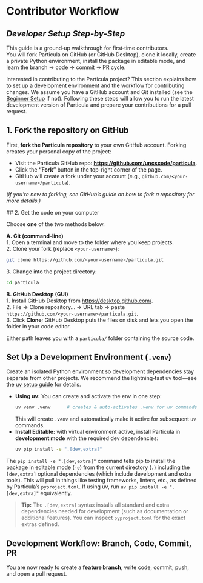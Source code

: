 # Contributor Workflow

*Developer Setup Step‑by‑Step*
---

This guide is a ground‑up walkthrough for first‑time contributors.  
You will fork Particula on GitHub (or GitHub Desktop), clone it locally,
create a private Python environment, install the package in editable
mode, and learn the branch → code → commit → PR cycle.

Interested in contributing to the Particula project? This section explains how to set up a development environment and the workflow for contributing changes. We assume you have a GitHub account and Git installed (see the [Beginner Setup](New_to_Python.md) if not). Following these steps will allow you to run the latest development version of Particula and prepare your contributions for a pull request.

## 1. Fork the repository on GitHub

First, **fork the Particula repository** to your own GitHub account. Forking creates your personal copy of the project:

- Visit the Particula GitHub repo: **<https://github.com/uncscode/particula>**.  
- Click the **“Fork”** button in the top-right corner of the page.  
- GitHub will create a fork under your account (e.g., `github.com/<your-username>/particula`).

*(If you’re new to forking, see GitHub’s guide on how to fork a repository for more details.)*

## 2. Get the code on your computer

Choose **one** of the two methods below.

**A. Git (command‑line)**  
1. Open a terminal and move to the folder where you keep projects.  
2. Clone your fork (replace `<your-username>`):  
   ```bash
   git clone https://github.com/<your-username>/particula.git
   ```  
3. Change into the project directory:  
   ```bash
   cd particula
   ```

**B. GitHub Desktop (GUI)**  
1. Install GitHub Desktop from <https://desktop.github.com/>.  
2. File → Clone repository… → URL tab → paste  
   `https://github.com/<your-username>/particula.git`.  
3. Click **Clone**; GitHub Desktop puts the files on disk and lets you open the
   folder in your code editor.

Either path leaves you with a `particula/` folder containing the source code.

## Set Up a Development Environment (`.venv`)

Create an isolated Python environment so development dependencies stay separate from other projects.
We recommend the lightning‑fast uv tool—see the [uv setup guide](../Examples/Setup_Particula/Details/Setup_UV.md) for details.

- **Using uv:** You can create and activate the env in one step:  
   ```bash
   uv venv .venv      # creates & auto‑activates .venv for uv commands
   ```  
   This will create `.venv` and automatically make it active for subsequent `uv` commands.
- **Install Editable:** with virtual environment active, install Particula in **development mode** with the required dev dependencies:
   ```bash
   uv pip install -e ".[dev,extra]"
   ```

The `pip install -e ".[dev,extra]"` command tells pip to install the package in editable mode (`-e`) from the current directory (`.`) including the `[dev,extra]` optional dependencies (which include development and extra tools). This will pull in things like testing frameworks, linters, etc., as defined by Particula’s `pyproject.toml`. If using uv, run `uv pip install -e ".[dev,extra]"` equivalently.

> **Tip:** The `.[dev,extra]` syntax installs all standard and extra dependencies needed for development (such as documentation or additional features). You can inspect `pyproject.toml` for the exact extras defined.

## Development Workflow: Branch, Code, Commit, PR

You are now ready to create a **feature branch**, write code, commit, push,
and open a pull request.
